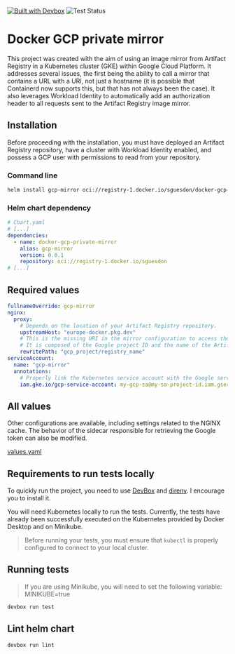 [![Built with Devbox](https://www.jetify.com/img/devbox/shield_galaxy.svg)](https://www.jetify.com/devbox/docs/contributor-quickstart/)
![Test Status](https://github.com/sguesdon/docker-gcp-private-mirror/actions/workflows/tests.yaml/badge.svg?branch=main)

# Docker GCP private mirror

This project was created with the aim of using an image mirror from Artifact Registry in a Kubernetes cluster (GKE) within Google Cloud Platform. It addresses several issues, the first being the ability to call a mirror that contains a URL with a URI, not just a hostname (it is possible that Containerd now supports this, but that has not always been the case). It also leverages Workload Identity to automatically add an authorization header to all requests sent to the Artifact Registry image mirror.

## Installation

Before proceeding with the installation, you must have deployed an Artifact Registry repository, have a cluster with Workload Identity enabled, and possess a GCP user with permissions to read from your repository.

### Command line

```sh
helm install gcp-mirror oci://registry-1.docker.io/sguesdon/docker-gcp-private-mirror --version 0.0.1
```

### Helm chart dependency

```yaml
# Chart.yaml
# [...]
dependencies:
  - name: docker-gcp-private-mirror
    alias: gcp-mirror
    version: 0.0.1
    repository: oci://registry-1.docker.io/sguesdon
# [...]
```

## Required values

```yaml
fullnameOverride: gcp-mirror
nginx:
  proxy:
    # Depends on the location of your Artifact Registry repository.
    upstreamHost: "europe-docker.pkg.dev"
    # This is the missing URI in the mirror configuration to access the repository.
    # It is composed of the Google project ID and the name of the Artifact Registry repository.
    rewritePath: "gcp_project/registry_name"
serviceAccount:
  name: "gcp-mirror"
  annotations:
    # Properly link the Kubernetes service account with the Google service account so that the sidecar can generate the tokens.
    iam.gke.io/gcp-service-account: my-gcp-sa@my-sa-project-id.iam.gserviceaccount.com
```

## All values

Other configurations are available, including settings related to the NGINX cache. The behavior of the sidecar responsible for retrieving the Google token can also be modified.

[values.yaml](src/values.yaml)

## Requirements to run tests locally

To quickly run the project, you need to use [DevBox](https://www.jetify.com/docs/devbox/installing_devbox/) and [direnv](https://www.jetify.com/docs/devbox/ide_configuration/direnv/). I encourage you to install it.

You will need Kubernetes locally to run the tests. Currently, the tests have already been successfully executed on the Kubernetes provided by Docker Desktop and on Minikube.

> Before running your tests, you must ensure that `kubectl` is properly configured to connect to your local cluster.

## Running tests

> If you are using Minikube, you will need to set the following variable: MINIKUBE=true

```sh
devbox run test
```

## Lint helm chart

```sh
devbox run lint
```
